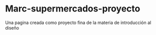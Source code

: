 # Marc-supermercados-proyecto
Una pagina creada como proyecto fina de la materia de introducción al diseño 
